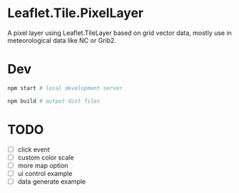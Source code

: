 # Leaflet.Tile.PixelLayer

A pixel layer using Leaflet.TileLayer based on grid vector data, mostly use in meteorological data like NC or Grib2.

# Dev

```bash
npm start # local development server
```

```bash
npm build # output dist files
```

# TODO

- [ ] click event
- [ ] custom color scale
- [ ] more map option
- [ ] ui control example
- [ ] data generate example
